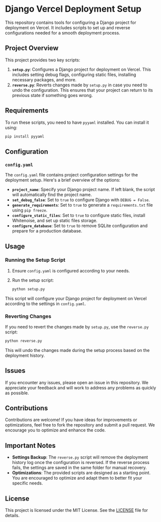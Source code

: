 # Django Vercel Deployment Setup

This repository contains tools for configuring a Django project for deployment on Vercel. It includes scripts to set up and reverse configurations needed for a smooth deployment process.

## Project Overview

This project provides two key scripts:

1. **`setup.py`**: Configures a Django project for deployment on Vercel. This includes setting debug flags, configuring static files, installing necessary packages, and more.
2. **`reverse.py`**: Reverts changes made by `setup.py` in case you need to undo the configuration. This ensures that your project can return to its previous state if something goes wrong.

## Requirements

To run these scripts, you need to have `pyyaml` installed. You can install it using:

```bash
pip install pyyaml
```

## Configuration

### `config.yaml`

The `config.yaml` file contains project configuration settings for the deployment setup. Here's a brief overview of the options:

- **`project_name`**: Specify your Django project name. If left blank, the script will automatically find the project name.
- **`set_debug_false`**: Set to `true` to configure Django with `DEBUG = False`.
- **`generate_requirements`**: Set to `true` to generate a `requirements.txt` file using `pip freeze`.
- **`configure_static_files`**: Set to `true` to configure static files, install Whitenoise, and set up static files storage.
- **`configure_database`**: Set to `true` to remove SQLite configuration and prepare for a production database.

## Usage

### Running the Setup Script

1. Ensure `config.yaml` is configured according to your needs.
2. Run the setup script:

    ```bash
    python setup.py
    ```

This script will configure your Django project for deployment on Vercel according to the settings in `config.yaml`.

### Reverting Changes

If you need to revert the changes made by `setup.py`, use the `reverse.py` script:

```bash
python reverse.py
```

This will undo the changes made during the setup process based on the deployment history.

## Issues

If you encounter any issues, please open an issue in this repository. We appreciate your feedback and will work to address any problems as quickly as possible.

## Contributions

Contributions are welcome! If you have ideas for improvements or optimizations, feel free to fork the repository and submit a pull request. We encourage you to optimize and enhance the code.

## Important Notes

- **Settings Backup**: The `reverse.py` script will remove the deployment history log once the configuration is reversed. If the reverse process fails, the settings are saved in the same folder for manual recovery.
- **Optimizations**: The provided scripts are designed as a starting point. You are encouraged to optimize and adapt them to better fit your specific needs.

## License

This project is licensed under the MIT License. See the [LICENSE](LICENSE) file for details.

